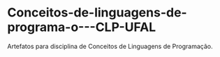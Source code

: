 # Conceitos-de-linguagens-de-programa-o---CLP-UFAL

Artefatos para disciplina de Conceitos de Linguagens de Programação.
